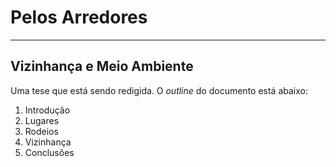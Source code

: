 # Pelos Arredores
-----
## Vizinhança e Meio Ambiente

Uma tese que está sendo redigida. O *outline* do documento está abaixo:

1. Introdução
2. Lugares
3. Rodeios
4. Vizinhança
5. Conclusões


